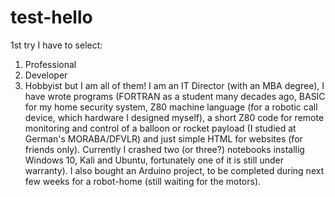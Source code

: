 # test-hello
1st try
I have to select:
1. Professional
2. Developer
3. Hobbyist
but I am all of them!
I am an IT Director (with an MBA degree), I have wrote programs (FORTRAN as a student many decades ago, BASIC for my home security system, Z80 machine language (for a robotic call device, which hardware I designed myself), a short Z80 code for remote monitoring and control of a balloon or rocket payload (I studied at German's MORABA/DFVLR) and just simple HTML for websites (for friends only). Currently I crashed two (or three?) notebooks installig Windows 10, Kali and Ubuntu, fortunately one of it is still under warranty).
I also bought an Arduino project, to be completed during next few weeks for a robot-home (still waiting for the motors).
